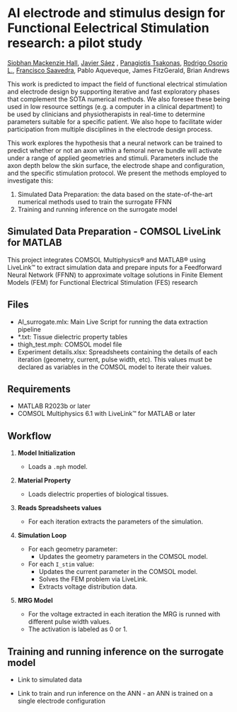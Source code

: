 # AI electrode and stimulus design for Functional Eelectrical Stimulation research: a pilot study

[Siobhan Mackenzie Hall](https://github.com/smhall97), [Javier Sáez](https://github.com/javiersaez1) , [Panagiotis Tsakonas](https://github.com/PanosTsakonas), [Rodrigo Osorio L.](https://github.com/RodOsorio), [Francisco Saavedra](https://github.com/Fasaavedra), Pablo Aqueveque, James FitzGerald, Brian Andrews

This work is predicted to impact the field of functional electrical stimulation and electrode design by supporting iterative and fast exploratory phases that complement the SOTA numerical methods. We also foresee these being used in low resource settings (e.g. a computer in a clinical department) to be used by clinicians and physiotherapists in real-time to determine parameters suitable for a specific patient. We also hope to facilitate wider participation from multiple disciplines in the electrode design process.

This work explores the hypothesis that a neural network can be trained to predict whether or not an axon within a femoral nerve bundle will activate under a range of applied geometries and stimuli. Parameters include the axon depth below the skin surface, the electrode shape and configuration, and the specific stimulation protocol. We present the methods employed to investigate this:

1) Simulated Data Preparation: the data based on the state-of-the-art numerical methods used to train the surrogate FFNN
2) Training and running inference on the surrogate model


## Simulated Data Preparation - COMSOL LiveLink for MATLAB
This project integrates COMSOL Multiphysics® and MATLAB® using LiveLink™ to extract simulation data and prepare inputs for a Feedforward Neural Network (FFNN) to approximate voltage solutions in Finite Element Models (FEM) for Functional Electrical Stimulation (FES) research

## Files
- AI_surrogate.mlx: Main Live Script for running the data extraction pipeline
- *.txt: Tissue dielectric property tables
- thigh_test.mph: COMSOL model file
- Experiment details.xlsx: Spreadsheets containing the details of each iteration (geometry, current, pulse width, etc). This values must be declared as variables in the COMSOL model to iterate their values.

## Requirements
- MATLAB R2023b or later
- COMSOL Multiphysics 6.1 with LiveLink™ for MATLAB or later

## Workflow
1. **Model Initialization**
   - Loads a `.mph` model.

2. **Material Property**
   - Loads dielectric properties of biological tissues.

3. **Reads Spreadsheets values**
   - For each iteration extracts the parameters of the simulation.

4. **Simulation Loop**
   - For each geometry parameter:
     - Updates the geometry parameters in the COMSOL model.
   - For each `I_stim` value:
     - Updates the current parameter in the COMSOL model.
     - Solves the FEM problem via LiveLink.
     - Extracts voltage distribution data.

5. **MRG Model**
   - For the voltage extracted in each iteration the MRG is runned with different pulse width values.
   - The activation is labeled as 0 or 1.

## Training and running inference on the surrogate model

- Link to simulated data

- Link to train and run inference on the ANN - an ANN is trained on a single electrode configuration



